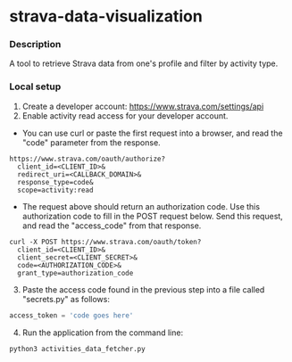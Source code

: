 # strava-data-visualization

### Description
A tool to retrieve Strava data from one's profile and filter by activity type.

### Local setup

1. Create a developer account: https://www.strava.com/settings/api
2. Enable activity read access for your developer account. 
  - You can use curl or paste the first request into a browser, and read the "code" parameter from the response. 
  ```
  https://www.strava.com/oauth/authorize?
    client_id=<CLIENT_ID>&
    redirect_uri=<CALLBACK_DOMAIN>&
    response_type=code&
    scope=activity:read
  ```
  - The request above should return an authorization code. Use this authorization code to fill in the POST request below. Send this request, and read the "access_code" from that response.
    
  ```
  curl -X POST https://www.strava.com/oauth/token?
    client_id=<CLIENT_ID>&
    client_secret=<CLIENT_SECRET>&
    code=<AUTHORIZATION_CODE>&
    grant_type=authorization_code
  ```
3. Paste the access code found in the previous step into a file called "secrets.py" as follows:
  ```python
  access_token = 'code goes here'
  ```
  
4. Run the application from the command line:
  ```
  python3 activities_data_fetcher.py
  ```
